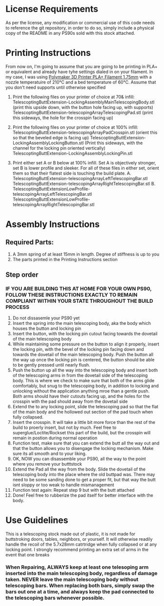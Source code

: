 # License Requirements
As per the license, any modification or commercial use of this code needs to reference the git repository, in order to do so, simply include a physical copy of the README in any PS90s sold with this stock attached.

# Printing Instructions
From now on, I'm going to assume that you are going to be printing in PLA+ or equivalent and already have tyhe settings dialed in on your filament. In my case, I was using [Polymaker 3D Printer PLA+ Filament 1.75mm](https://smile.amazon.com/dp/B097SVHDR5/ref=twister_B09MBYF326?_encoding=UTF8&th=1) with a nozzle temperatuire of 210°C and a bed temperature of 60°C. Assume that you don't need supports until otherwise specified

1. Print the following files on your printer of choice at 70& infill:
    	TelescoptingButtExtension-LockingAssemblyMainTelescopingBody.stl (print this upside down, with the button hole facing up, with supports)
        TelescoptingButtExtension-telescopingArrayTelescopingPad.stl (print this sideways, the hole for the crosspin facing up)

2. Print the following files on your printer of choice at 100% infill:
        TelescoptingButtExtension-telescopingArrayPadCrosspin.stl (orient this so that the beveled edge is facing up)
		TelescoptingButtExtension-LockingAssemblyLockingButton.stl (Print this sideways, with the channel for the locking pin oriented vertically)
        TelescoptingButtExtension-LockingAssemblyLockingPin.stl
        
3. Print either set A or B below at 100% infill. Set A is objectively stronger, set B is lower profile and sleeker. For all of these files in either set, orient them so that their flatest side is touching the build plate.
	A.
		TelescoptingButtExtension-telescopingArrayLeftTelescopingBar.stl
		TelescoptingButtExtension-telescopingArrayRightTelescopingBar.stl
	B.
	    TelescoptingButtExtensionLowProfile-telescopingArrayLeftTelescopingBar.stl
        TelescoptingButtExtensionLowProfile-telescopingArrayRightTelescopingBar.stl

# Assembly Instructions
## Required Parts:
1. A 3mm spring of at least 15mm in length. Degree of stiffness is up to you
2. The parts printed in the Printing Instructions section

## Step order
### IF YOU ARE BUILDING THIS AT HOME FOR YOUR OWN PS90, FOLLOW THESE INSTRUCTIONS EXACTLY TO REMAIN COMPLIANT WITHIN YOUR STATE THROUGHOUT THE BUILD PROCESS
1. Do not dissasemle your PS90 yet
2. Insert the spring into the main telescoping body, aka the body which houses the button and locking pin
3. Insert the button, with the locking pin cutout facing towards the dovetail of the main telescoping body
4. While maintaining some pressure on the button to align it properly, insert the locking pin, with the bevel of the locking pin facing down and towards the dovetail of the main telescoping body. Push the button all the way up once the locking pin is centered, the button should be able to be gently pressed until nearly flush.
5. Push the button up all the way into the telescoping body and insert both of the telescoping arms in from the dovetail side of the telescoping body. This is where we check to make sure that both of the arms glide comfortably, but snug to the telescoping body, in addition to locking and unlocking without the application anything mroe than a gentle push. Both arms should have their cutouts facing up, and the holes for the crosspin with the pad should away from the dovetail side 
6. Extend the to any locking point, slide the telescoping pad so that the flat of the main body and the hollowed out section of the pad touch when fully collapsed.
7. Insert the crosspin. It will take a little bit more force than the rest of the build to proerly insert, but not by much. Feel free to superglue/Loctite/Rockset this part of the build, but the crosspin will remain in postion during normal operation
8. Function test, make sure that you can extend the butt all the way out and that the button allows you to disengage the locking mechanism. Make sure its all smooth and to your liking.
9. OK, NOW you can disassemble your PS90, all the way to the point where you remove your butttstock
10. Extend the Pad all the way from the body. Slide the dovetail of the telescoping body into the place where the old buttpad was. There may need to be some sanding done to get a proper fit, but that way the butt isnt sloppy or too weak to handle mismanagement
11. Function test again: Repeat step 9 but with the butt attached
12. Done! Feel free to rubberize the pad itself for better interface with the body.

# Use Guidelines
This is a telescoping stock made out of plastic, it is not made for buttstroking doors, tables, neighbors, or yourself. It will otherwise readily handle the recoil of the 5.7x28mm catrtridge when fully collapsed or at any locking point. I strongly recommend printing an extra set of arms in the event that one breaks

### When Repairing, ALWAYS keep at least one telesoping arm inserted into the main telescoping body, regardless of damage taken. NEVER leave the main telescoping body without telescoping bars. When replacing both bars, simply swap the bars out one at a time, and always keep the pad connected to the telescoping bars whenever possible. 